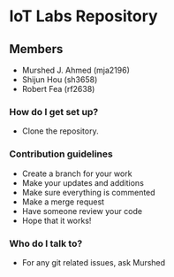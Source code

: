 # IoT Labs Repository

## Members
* Murshed J. Ahmed (mja2196)
* Shijun Hou (sh3658)
* Robert Fea (rf2638)

### How do I get set up? ###

* Clone the repository.

### Contribution guidelines ###

* Create a branch for your work
* Make your updates and additions
* Make sure everything is commented
* Make a merge request
* Have someone review your code
* Hope that it works!

### Who do I talk to? ###

* For any git related issues, ask Murshed
